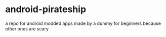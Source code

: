 # android-pirateship
a repo for android modded apps made by a dummy for beginners because other ones are scary
